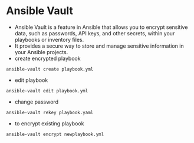 # Ansible Vault

- Ansible Vault is a feature in Ansible that allows you to encrypt sensitive data, such as passwords, API keys, and other secrets, within your playbooks or inventory files. 
- It provides a secure way to store and manage sensitive information in your Ansible projects.
- create encrypted playbook
```
ansible-vault create playbook.yml
```
- edit playbook
```
ansible-vault edit playbook.yml
```
- change password
```
ansible-vault rekey playbook.yaml
```

- to encrypt existing playbook
```
ansible-vault encrypt newplaybook.yml
```
